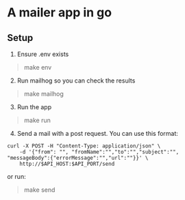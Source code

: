 # A mailer app in go

## Setup
1. Ensure .env exists
> make env

2. Run mailhog so you can check the results
> make mailhog

3. Run the app
> make run

4. Send a mail with a post request. You can use this format: 
```
curl -X POST -H "Content-Type: application/json" \
    -d '{"from": "", "fromName":"","to":"","subject":"", "messageBody":{"errorMessage":"","url":""}}' \
    http://$API_HOST:$API_PORT/send
```

or run:
> make send


